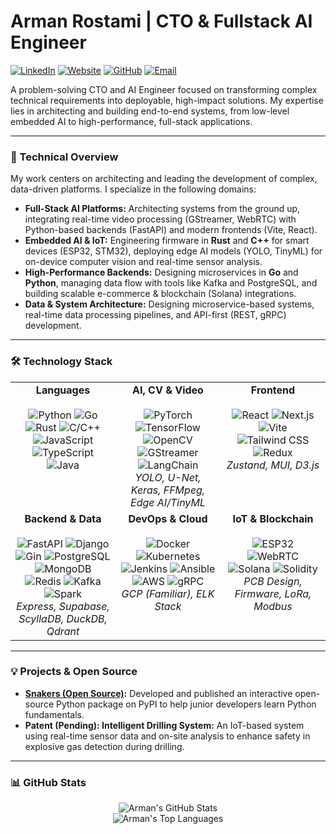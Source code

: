 # Arman Rostami | CTO & Fullstack AI Engineer

<p align="left">
  <a href="https://linkedin.com/in/arman--rostami"><img src="https://img.shields.io/badge/LinkedIn-0077B5?style=for-the-badge&logo=linkedin&logoColor=white" alt="LinkedIn"/></a>
  <a href="https://armanrasta.github.io"><img src="https://img.shields.io/badge/Website-333333?style=for-the-badge&logo=cachet&logoColor=white" alt="Website"/></a>
  <a href="https://github.com/armanrasta"><img src="https://img.shields.io/badge/GitHub-181717?style=for-the-badge&logo=github&logoColor=white" alt="GitHub"/></a>
  <a href="mailto:armanrostami@outlook.com"><img src="https://img.shields.io/badge/Email-0078D4?style=for-the-badge&logo=microsoft-outlook&logoColor=white" alt="Email"/></a>
</p>

A problem-solving CTO and AI Engineer focused on transforming complex technical requirements into deployable, high-impact solutions. My expertise lies in architecting and building end-to-end systems, from low-level embedded AI to high-performance, full-stack applications.

---

### 🚀 Technical Overview

My work centers on architecting and leading the development of complex, data-driven platforms. I specialize in the following domains:

* **Full-Stack AI Platforms:** Architecting systems from the ground up, integrating real-time video processing (GStreamer, WebRTC) with Python-based backends (FastAPI) and modern frontends (Vite, React).
* **Embedded AI & IoT:** Engineering firmware in **Rust** and **C++** for smart devices (ESP32, STM32), deploying edge AI models (YOLO, TinyML) for on-device computer vision and real-time sensor analysis.
* **High-Performance Backends:** Designing microservices in **Go** and **Python**, managing data flow with tools like Kafka and PostgreSQL, and building scalable e-commerce & blockchain (Solana) integrations.
* **Data & System Architecture:** Designing microservice-based systems, real-time data processing pipelines, and API-first (REST, gRPC) development.

---

### 🛠️ Technology Stack

<table>
  <tr>
    <td align="center" valign="top" width="33%">
      <strong>Languages</strong><br><br>
      <img src="https://img.shields.io/badge/Python-3776AB?style=flat-square&logo=python&logoColor=white" alt="Python">
      <img src="https://img.shields.io/badge/Go-00ADD8?style=flat-square&logo=go&logoColor=white" alt="Go">
      <img src="https://img.shields.io/badge/Rust-DEA584?style=flat-square&logo=rust&logoColor=black" alt="Rust">
      <img src="https://img.shields.io/badge/C/C++-00599C?style=flat-square&logo=cplusplus&logoColor=white" alt="C/C++">
      <img src="https://img.shields.io/badge/JavaScript-F7DF1E?style=flat-square&logo=javascript&logoColor=black" alt="JavaScript">
      <img src="https://img.shields.io/badge/TypeScript-3178C6?style=flat-square&logo=typescript&logoColor=white" alt="TypeScript">
      <img src="https://img.shields.io/badge/Java-ED8B00?style=flat-square&logo=openjdk&logoColor=white" alt="Java">
    </td>
    <td align="center" valign="top" width="33%">
      <strong>AI, CV & Video</strong><br><br>
      <img src="https://img.shields.io/badge/PyTorch-EE4C2C?style=flat-square&logo=pytorch&logoColor=white" alt="PyTorch">
      <img src="https://img.shields.io/badge/TensorFlow-FF6F00?style=flat-square&logo=tensorflow&logoColor=white" alt="TensorFlow">
      <img src="https://img.shields.io/badge/OpenCV-5C3EE8?style=flat-square&logo=opencv&logoColor=white" alt="OpenCV">
      <img src="https://img.shields.io/badge/GStreamer-000000?style=flat-square&logo=gstreamer&logoColor=white" alt="GStreamer">
      <img src="https://img.shields.io/badge/LangChain-FFFFFF?style=flat-square&logo=langchain&logoColor=black" alt="LangChain">
      <br><em>YOLO, U-Net, Keras, FFMpeg, Edge AI/TinyML</em>
    </td>
    <td align="center" valign="top" width="33%">
      <strong>Frontend</strong><br><br>
      <img src="https://img.shields.io/badge/React-61DAFB?style=flat-square&logo=react&logoColor=black" alt="React">
      <img src="https://img.shields.io/badge/Next.js-000000?style=flat-square&logo=nextdotjs&logoColor=white" alt="Next.js">
      <img src="https://img.shields.io/badge/Vite-646CFF?style=flat-square&logo=vite&logoColor=white" alt="Vite">
      <img src="https://img.shields.io/badge/Tailwind_CSS-06B6D4?style=flat-square&logo=tailwindcss&logoColor=white" alt="Tailwind CSS">
      <img src="https://img.shields.io/badge/Redux-764ABC?style=flat-square&logo=redux&logoColor=white" alt="Redux">
      <br><em>Zustand, MUI, D3.js</em>
    </td>
  </tr>
  <tr>
    <td align="center" valign="top" width="33%">
      <strong>Backend & Data</strong><br><br>
      <img src="https://img.shields.io/badge/FastAPI-009688?style=flat-square&logo=fastapi&logoColor=white" alt="FastAPI">
      <img src="https://img.shields.io/badge/Django-092E20?style=flat-square&logo=django&logoColor=white" alt="Django">
      <img src="https://img.shields.io/badge/Gin-007C9E?style=flat-square&logo=gin&logoColor=white" alt="Gin">
      <img src="https://img.shields.io/badge/PostgreSQL-4169E1?style=flat-square&logo=postgresql&logoColor=white" alt="PostgreSQL">
      <img src="https://img.shields.io/badge/MongoDB-47A248?style=flat-square&logo=mongodb&logoColor=white" alt="MongoDB">
      <img src="https://img.shields.io/badge/Redis-DC382D?style=flat-square&logo=redis&logoColor=white" alt="Redis">
      <img src="https://img.shields.io/badge/Kafka-231F20?style=flat-square&logo=apachekafka&logoColor=white" alt="Kafka">
      <img src="https://img.shields.io/badge/Spark-E25A1C?style=flat-square&logo=apachespark&logoColor=white" alt="Spark">
      <br><em>Express, Supabase, ScyllaDB, DuckDB, Qdrant</em>
    </td>
    <td align="center" valign="top" width="33%">
      <strong>DevOps & Cloud</strong><br><br>
      <img src="https://img.shields.io/badge/Docker-2496ED?style=flat-square&logo=docker&logoColor=white" alt="Docker">
      <img src="https://img.shields.io/badge/Kubernetes-326CE5?style=flat-square&logo=kubernetes&logoColor=white" alt="Kubernetes">
      <img src="https://img.shields.io/badge/Jenkins-D24939?style=flat-square&logo=jenkins&logoColor=white" alt="Jenkins">
      <img src="https://img.shields.io/badge/Ansible-EE0000?style=flat-square&logo=ansible&logoColor=white" alt="Ansible">
      <img src="https://img.shields.io/badge/AWS-232F3E?style=flat-square&logo=amazonwebservices&logoColor=white" alt="AWS">
      <img src="https://img.shields.io/badge/gRPC-000000?style=flat-square&logo=grpc&logoColor=white" alt="gRPC">
      <br><em>GCP (Familiar), ELK Stack</em>
    </td>
    <td align="center" valign="top" width="33%">
      <strong>IoT & Blockchain</strong><br><br>
      <img src="https://img.shields.io/badge/ESP32-E7302A?style=flat-square&logo=espressif&logoColor=white" alt="ESP32">
      <img src="https://img.shields.io/badge/WebRTC-000000?style=flat-square&logo=webrtc&logoColor=white" alt="WebRTC">
      <img src="https://img.shields.io/badge/Solana-9945FF?style=flat-square&logo=solana&logoColor=white" alt="Solana">
      <img src="https://img.shields.io/badge/Solidity-363636?style=flat-square&logo=solidity&logoColor=white" alt="Solidity">
      <br><em>PCB Design, Firmware, LoRa, Modbus</em>
    </td>
  </tr>
</table>

---

### 💡 Projects & Open Source

* **[Snakers (Open Source)](https://github.com/armanrasta/snakers):** Developed and published an interactive open-source Python package on PyPI to help junior developers learn Python fundamentals.
* **Patent (Pending): Intelligent Drilling System:** An IoT-based system using real-time sensor data and on-site analysis to enhance safety in explosive gas detection during drilling.

---

### 📊 GitHub Stats

<p align="center">
  <img align="center" src="https://github-readme-stats.vercel.app/api?username=armanrasta&show_icons=true&theme=dracula&include_all_commits=true&count_private=true" alt="Arman's GitHub Stats" />
  <br/>
  <img align="center" src="https://github-readme-stats.vercel.app/api/top-langs/?username=armanrasta&layout=compact&theme=dracula" alt="Arman's Top Languages" />
</p>
